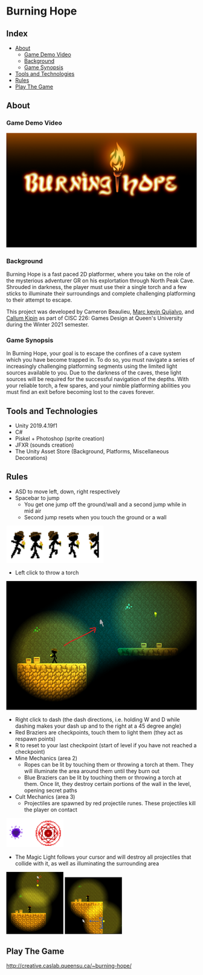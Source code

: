 # Burning Hope

## Index
- <a href="#about">About</a>
  - <a href="#game-demo-video">Game Demo Video</a>
  - <a href="#background">Background</a>
  - <a href="#game-synopsis">Game Synopsis</a>
- <a href="#tools-and-technologies">Tools and Technologies</a>
- <a href="#rules">Rules</a>
- <a href="#play-the-game">Play The Game</a>


## About
### Game Demo Video
[![Demo Video](https://github.com/Cameron-Beaulieu/Burning-Hope/blob/main/Assets/Sprites/Menu/background.png)](https://www.youtube.com/watch?v=f-EmctvfsOE)
### Background
Burning Hope is a fast paced 2D platformer, where you take on the role of the mysterious adventurer GR on his explortation through North Peak Cave. Shrouded in darkness, the player must use their a single torch and a few sticks to illuminate their surroundings and complete challenging platforming to their attempt to escape. 

This project was developed by Cameron Beaulieu, [Marc kevin Quijalvo](https://github.com/mkevinq), and [Callum Kipin](https://github.com/c-kip) as part of CISC 226: Games Design at Queen's University during the Winter 2021 semester.
### Game Synopsis
In Burning Hope, your goal is to escape the confines of a cave system which you have become trapped in. To do so, you must navigate a series of increasingly challenging platforming segments using the limited light sources available to you. Due to the darkness of the caves, these light sources will be required for the successful navigation of the depths. With your reliable torch, a few spares, and your nimble platforming abilities you must find an exit before becoming lost to the caves forever.

## Tools and Technologies
- Unity 2019.4.19f1
- C#
- Piskel + Photoshop (sprite creation)
- JFXR (sounds creation)
- The Unity Asset Store (Background, Platforms, Miscellaneous Decorations)

## Rules
- ASD to move left, down, right respectively
- Spacebar to jump
  - You get one jump off the ground/wall and a second jump while in mid air
  - Second jump resets when you touch the ground or a wall
<img src="https://github.com/Cameron-Beaulieu/Burning-Hope/blob/main/GameImages/Burning%20Hope%20Player%20Spirte.png" />

- Left click to throw a torch
<img src="https://github.com/Cameron-Beaulieu/Burning-Hope/blob/main/GameImages/Burning%20Hope%20Torch%20Throw.png" />

- Right click to dash (the dash directions, i.e. holding W and D while dashing makes your dash up and to the right at a 45 degree angle)
- Red Braziers are checkpoints, touch them to light them (they act as respawn points)
- R to reset to your last checkpoint (start of level if you have not reached a checkpoint)
- Mine Mechanics (area 2)
  - Ropes can be lit by touching them or throwing a torch at them. They will illuminate the area around them until they burn out
  - Blue Braziers can be lit by touching them or throwing a torch at them. Once lit, they destroy certain portions of the wall in the level, opening secret paths
- Cult Mechanics (area 3)
  - Projectiles are spawned by red projectile runes. These projectiles kill the player on contact
<img src="https://github.com/Cameron-Beaulieu/Burning-Hope/blob/main/GameImages/Burning%20Hope%20Projectile%20Spirtes.png" />

  - The Magic Light follows your cursor and will destroy all projectiles that collide with it, as well as illuminating the surrounding area
<div display = "inline-block">
<img src="https://github.com/Cameron-Beaulieu/Burning-Hope/blob/main/GameImages/Burning%20Hope%20Magic%20Torch%201.png" width = 30%/>
<img src="https://github.com/Cameron-Beaulieu/Burning-Hope/blob/main/GameImages/Burning%20Hope%20Magic%20Torch%202.png" width = 30% />
</div>

## Play The Game
http://creative.caslab.queensu.ca/~burning-hope/


